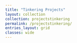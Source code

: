 ```yaml
---
title: "Tinkering Projects"
layout: collection
collection: projectstinkering
permalink: /projectstinkering/
entries_layout: grid
classes: wide
---
```

